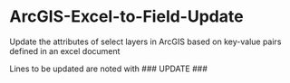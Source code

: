 # ArcGIS-Excel-to-Field-Update
Update the attributes of select layers in ArcGIS based on key-value pairs defined in an excel document

Lines to be updated are noted with ### UPDATE ###
